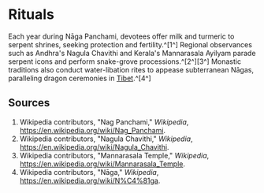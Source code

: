 # Rituals

Each year during Nāga Panchami, devotees offer milk and turmeric to serpent shrines, seeking protection and fertility.^[1^] Regional observances such as Andhra's Nagula Chavithi and Kerala's Mannarasala Ayilyam parade serpent icons and perform snake-grove processions.^[2^][3^] Monastic traditions also conduct water-libation rites to appease subterranean Nāgas, paralleling dragon ceremonies in [Tibet](../../Tibet/Rituals/README.md).^[4^]

## Sources
1. Wikipedia contributors, "Nag Panchami," *Wikipedia*, <https://en.wikipedia.org/wiki/Nag_Panchami>.
2. Wikipedia contributors, "Nagula Chavithi," *Wikipedia*, <https://en.wikipedia.org/wiki/Nagula_Chavithi>.
3. Wikipedia contributors, "Mannarasala Temple," *Wikipedia*, <https://en.wikipedia.org/wiki/Mannarasala_Temple>.
4. Wikipedia contributors, "Nāga," *Wikipedia*, <https://en.wikipedia.org/wiki/N%C4%81ga>.
